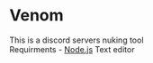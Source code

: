 # Venom
This is a discord servers nuking tool
<br>
Requirments - [Node.js](https://nodejs.org/en/)
              Text editor 
